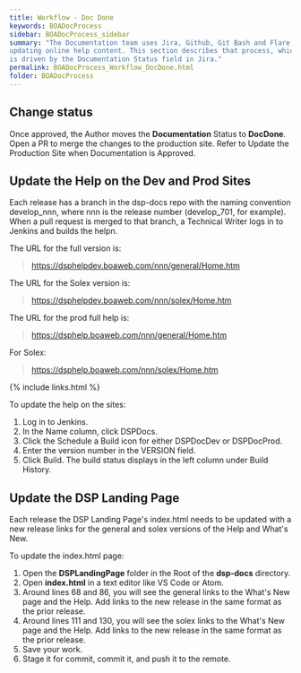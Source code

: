 ```yaml
---
title: Workflow - Doc Done
keywords: BOADocProcess
sidebar: BOADocProcess_sidebar
summary: "The Documentation team uses Jira, Github, Git Bash and Flare when
updating online help content. This section describes that process, which
is driven by the Documentation Status field in Jira."
permalink: BOADocProcess_Workflow_DocDone.html
folder: BOADocProcess
---
```

## Change status

Once approved, the Author moves the **Documentation** Status to **DocDone**. Open a PR to merge the changes to the production site. Refer to Update the Production Site when Documentation is Approved.

## Update the Help on the Dev and Prod Sites

Each release has a branch in the dsp-docs repo with the naming convention develop\_nnn, where nnn is the release number (develop\_701, for example). When a pull request is merged to that branch, a Technical Writer logs in to Jenkins and builds the helpn.

The URL for the full version is:

> https://dsphelpdev.boaweb.com/nnn/general/Home.htm

The URL for the Solex version is:

> https://dsphelpdev.boaweb.com/nnn/solex/Home.htm

The URL for the prod full help is:

> https://dsphelp.boaweb.com/nnn/general/Home.htm

For Solex:

> https://dsphelp.boaweb.com/nnn/solex/Home.htm

{% include links.html %}

To update the help on the sites:
1.  Log in to Jenkins.
2.  In the Name column, click DSPDocs.
3.  Click  the Schedule a Build icon for either DSPDocDev or DSPDocProd.
4.  Enter the version number in the VERSION field.
5.  Click Build. 
The build status displays in the left column under Build History. 

## Update the DSP Landing Page

Each release the DSP Landing Page's index.html needs to be updated with a new release links for the general and solex versions of the Help and What's New. 

To update the index.html page:
1. Open the **DSPLandingPage** folder in the Root of the **dsp-docs** directory.
2. Open **index.html** in a text editor like VS Code or Atom.
3. Around lines 68 and 86, you will see the general links to the What's New page and the Help. Add links to the new release in the same format as the prior release.
4. Around lines 111 and 130, you will see the solex links to the What's New page and the Help. Add links to the new release in the same format as the prior release.
5. Save your work.
6. Stage it for commit, commit it, and push it to the remote.